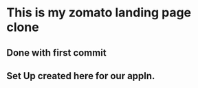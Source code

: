 # This is my zomato landing page clone


## Done with first commit


## Set Up created here for our appln.

